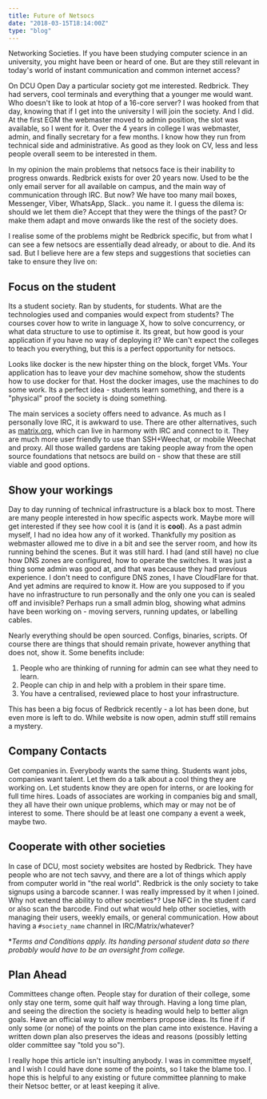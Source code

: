 ```yaml
---
title: Future of Netsocs
date: "2018-03-15T18:14:00Z"
type: "blog"
---
```


Networking Societies. If you have been studying computer science in an
university, you might have been or heard of one. But are they still relevant
in today's world of instant communication and common internet access?

<!--more-->

On DCU Open Day a particular society got me interested. Redbrick. They had
servers, cool terminals and everything that a younger me would want. Who
doesn't like to look at htop of a 16-core server? I was hooked from that day,
knowing that if I get into the university I will join the society. And I did.
At the first EGM the webmaster moved to admin position, the slot was available,
so I went for it. Over the 4 years in college I was webmaster, admin, and
finally secretary for a few months. I know how they run from technical side
and administrative. As good as they look on CV, less and less people overall
seem to be interested in them.

In my opinion the main problems that netsocs face is their inability to progress
onwards. Redbrick exists for over 20 years now. Used to be the only email
server for all available on campus, and the main way of communication through
IRC. But now? We have too many mail boxes, Messenger, Viber, WhatsApp, Slack..
you name it. I guess the dilema is: should we let them die? Accept that they
were the things of the past? Or make them adapt and move onwards like the rest
of the society does.

I realise some of the problems might be Redbrick specific, but from what I can
see a few netsocs are essentially dead already, or about to die. And its sad.
But I believe here are a few steps and suggestions that societies can take to
ensure they live on:

## Focus on the student

Its a student society. Ran by students, for students. What are the technologies
used and companies would expect from students? The courses cover how to write
in language X, how to solve concurrency, or what data structure to use to
optimise it. Its great, but how good is your application if you have no way
of deploying it? We can't expect the colleges to teach you everything, but this
is a perfect opportunity for netsocs.

Looks like docker is the new hipster thing on the block, forget VMs. Your
application has to leave your dev machine somehow, show the students how to use
docker for that. Host the docker images, use the machines to do some work. Its
a perfect idea - students learn something, and there is a "physical" proof the
society is doing something.

The main services a society offers need to advance. As much as I personally
love IRC, it is awkward to use. There are other alternatives, such as
[matrix.org][1], which can live in harmony with IRC and connect to it. They
are much more user friendly to use than SSH+Weechat, or mobile Weechat and
proxy. All those walled gardens are taking people away from the open source
foundations that netsocs are build on - show that these are still viable and
good options.

## Show your workings

Day to day running of technical infrastructure is a black box to most. There
are many people interested in how specific aspects work. Maybe more will get
interested if they see how cool it is (and it is __cool__). As a past admin
myself, I had no idea how any of it worked. Thankfully my position as webmaster
allowed me to dive in a bit and see the server room, and how its running behind
the scenes. But it was still hard. I had (and still have) no clue how DNS zones
are configured, how to operate the switches. It was just a thing some admin
was good at, and that was because they had previous experience. I don't need
to configure DNS zones, I have CloudFlare for that. And yet admins are required
to know it. How are you supposed to if you have no infrastructure to run
personally and the only one you can is sealed off and invisible? Perhaps run a
small admin blog, showing what admins have been working on - moving servers,
running updates, or labelling cables.

Nearly everything should be open sourced. Configs, binaries, scripts. Of course
there are things that should remain private, however anything that does not,
show it. Some benefits include:

1. People who are thinking of running for admin can see what they need to learn.
2. People can chip in and help with a problem in their spare time.
3. You have a centralised, reviewed place to host your infrastructure.

This has been a big focus of Redbrick recently - a lot has been done, but even
more is left to do. While website is now open, admin stuff still remains a
mystery.

## Company Contacts

Get companies in. Everybody wants the same thing. Students want jobs, companies
want talent. Let them do a talk about a cool thing they
are working on. Let students know they are open for interns, or are looking
for full time hires. Loads of associates are working in companies big and small,
they all have their own unique problems, which may or may not be of interest
to some. There should be at least one company a event a week, maybe two.

## Cooperate with other societies

In case of DCU, most society websites are hosted by Redbrick. They have people
who are not tech savvy, and there are a lot of things which apply from computer
world in "the real world". Redbrick is the only society to take signups using
a barcode scanner. I was really impressed by it when I joined. Why not extend
the ability to other societies\*? Use NFC in the student card or also scan the
barcode. Find out what would help other societies, with managing their users,
weekly emails, or general communication. How about having a `#society_name`
channel in IRC/Matrix/whatever?

\**Terms and Conditions apply. Its handing personal student data so there
probably would have to be an oversight from college.*

## Plan Ahead

Committees change often. People stay for duration of their college, some only
stay one term, some quit half way through. Having a long time plan, and seeing
the direction the society is heading would help to better align goals. Have an
official way to allow members propose ideas. Its fine if if only some (or none)
of the points on the plan came into existence. Having a written down plan also
preserves the ideas and reasons (possibly letting older committee say "told you
so").

I really hope this article isn't insulting anybody. I was in committee myself,
and I wish I could have done some of the points, so I take the blame too.
I hope this is helpful to any existing or future committee planning to make
their Netsoc better, or at least keeping it alive.

[1]: https://matrix.org
